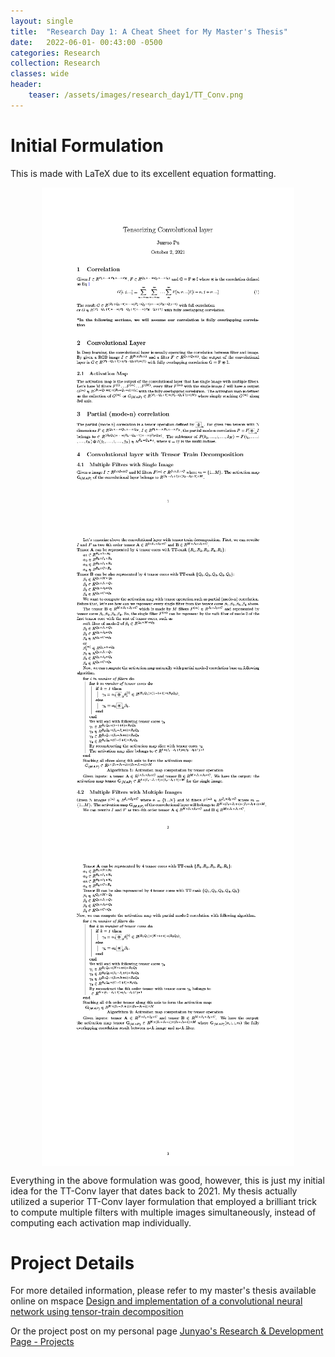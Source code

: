 ```yaml
---
layout: single
title:  "Research Day 1: A Cheat Sheet for My Master's Thesis"
date:   2022-06-01- 00:43:00 -0500
categories: Research
collection: Research
classes: wide
header:
    teaser: /assets/images/research_day1/TT_Conv.png
---
```

# Initial Formulation
This is made with LaTeX due to its excellent equation formatting.
<style>
.center {
  display: block;
  margin-left: auto;
  margin-right: auto;
  min-width: 80%;
  max-width: 80%;
  width: 50vw;
}
</style>
<img class="center" src="/assets/images/research_day1/From_Correlation_To_Convolutional_layer_31024_1.png" alt="sheet_1"> 

<style>
.center {
  display: block;
  margin-left: auto;
  margin-right: auto;
  min-width: 80%;
  max-width: 80%;
  width: 50vw;
}
</style>
<img class="center" src="/assets/images/research_day1/From_Correlation_To_Convolutional_layer_31024_2.png" alt="sheet_2"> 


<style>
.center {
  display: block;
  margin-left: auto;
  margin-right: auto;
  min-width: 80%;
  max-width: 80%;
  width: 50vw;
}
</style>
<img class="center" src="/assets/images/research_day1/From_Correlation_To_Convolutional_layer_31024_3.png" alt="sheet_3"> 

Everything in the above formulation was good, however, this is just my initial idea for the TT-Conv layer that dates back to 2021. My thesis actually utilized a superior TT-Conv layer formulation that employed a brilliant trick to compute multiple filters with multiple images simultaneously, instead of computing each activation map individually.

# Project Details
For more detailed information, please refer to my master's thesis available online on mspace <a href="https://mspace.lib.umanitoba.ca/handle/1993/36582">Design and implementation of a convolutional neural network using tensor-train decomposition</a>

Or the project post on my personal page <a href="https://junyaopu.github.io/projects/">Junyao's Research & Development Page - Projects </a>


